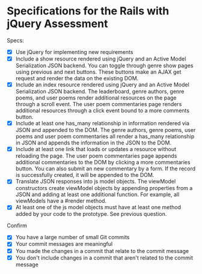 # Specifications for the Rails with jQuery Assessment

Specs:
- [x] Use jQuery for implementing new requirements
- [x] Include a show resource rendered using jQuery and an Active Model Serialization JSON backend.
	You can toggle through genre show pages using previous and next buttons.  These buttons make an AJAX get request and render the data on the existing DOM.
- [x] Include an index resource rendered using jQuery and an Active Model Serialization JSON backend.
	The leaderboard, genre authors, genre poems, and user poems render additional resources on the page through a scroll event.  The user poem commentaries page renders additional resources through a click event bound to a more comments button.
- [x] Include at least one has_many relationship in information rendered via JSON and appended to the DOM.
	The genre authors, genre poems, user poems and user poem commentaries all render a has_many relationship in JSON and appends the information in the JSON to the DOM.
- [x] Include at least one link that loads or updates a resource without reloading the page.
	The user poem commentaries page appends additional commentaries to the DOM by clicking a more commentaries button.  You can also submit an new commentary by a form.  If the record is successfully created, it will be appended to the DOM.
- [x] Translate JSON responses into js model objects.
	The viewModel constructors create viewModel objects by appending properties from a JSON and adding at least one additional function.  For example, all viewModels have a #render method.
- [x] At least one of the js model objects must have at least one method added by your code to the prototype.
	See previous question.

Confirm
- [x] You have a large number of small Git commits
- [x] Your commit messages are meaningful
- [x] You made the changes in a commit that relate to the commit message
- [x] You don't include changes in a commit that aren't related to the commit message
